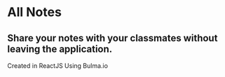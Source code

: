 # All Notes
## Share your notes with your classmates without leaving the application.

Created in ReactJS
Using Bulma.io